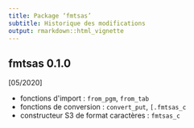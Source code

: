```yaml
---
title: Package ‘fmtsas’
subtitle: Historique des modifications
output: rmarkdown::html_vignette
---
```


## fmtsas 0.1.0

[05/2020]

* fonctions d'import : `from_pgm`, `from_tab`
* fonctions de conversion : `convert_put`, `[.fmtsas_c`
* constructeur S3 de format caractères : `fmtsas_c`
